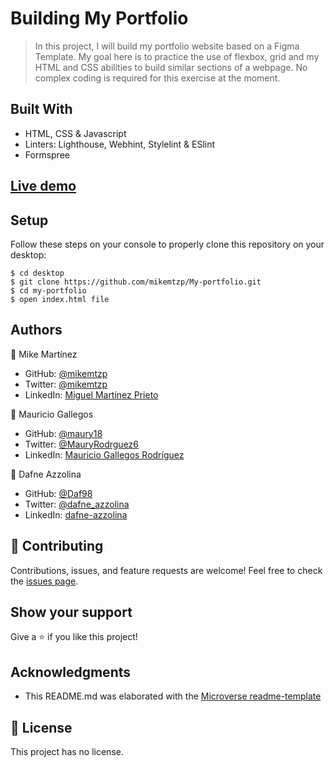 # Building My Portfolio

> In this project, I will build my portfolio website based on a Figma Template. My goal here is to practice the use of flexbox, grid and my HTML and CSS abilities to build similar sections of a webpage. No complex coding is required for this exercise at the moment.

## Built With

- HTML, CSS & Javascript
- Linters: Lighthouse, Webhint, Stylelint & ESlint
- Formspree

## [Live demo](https://mikemtzp.github.io/My-portfolio/)

## Setup

Follow these steps on your console to properly clone this repository on your desktop:

```
$ cd desktop
$ git clone https://github.com/mikemtzp/My-portfolio.git
$ cd my-portfolio
$ open index.html file
```

## Authors

👤 Mike Martínez

- GitHub: [@mikemtzp](https://github.com/mikemtzp)
- Twitter: [@mikemtzp](https://twitter.com/mikemtzp)
- LinkedIn: [Miguel Martínez Prieto](https://www.linkedin.com/in/miguel-mart%C3%ADnez-prieto-a42406166/)

👤 Mauricio Gallegos

- GitHub: [@maury18](https://github.com/maury18)
- Twitter: [@MauryRodrguez6](https://twitter.com/MauryRodrguez6)
- LinkedIn: [Mauricio Gallegos Rodríguez](https://www.linkedin.com/in/mauricio-gallegos-rodr%C3%ADguez-380a96183/)

👤 Dafne Azzolina

- GitHub: [@Daf98](https://github.com/Daf98)
- Twitter: [@dafne_azzolina](https://twitter.com/dafne_azzolina)
- LinkedIn: [dafne-azzolina](https://www.linkedin.com/in/dafne-azzolina/)

## 🤝 Contributing

Contributions, issues, and feature requests are welcome!
Feel free to check the [issues page](https://github.com/mikemtzp/My-portfolio/issues).

## Show your support

Give a ⭐️ if you like this project!

## Acknowledgments

- This README.md was elaborated with the [Microverse readme-template](https://github.com/microverseinc/readme-template)

## 📝 License

This project has no license.
